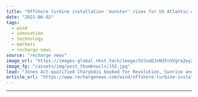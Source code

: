 ```yaml
---
title: "Offshore turbine installation 'monster' rises for US Atlantic campaign"
date: "2021-06-02"
tags: 
  - wind
  - innovation
  - technology
  - markets
  - recharge news
source: "recharge news"
image_url: "https://images-global.nhst.tech/image/SVJuaDJxN2FnVVgra2wyZk4zbCtja2tRMXNQRjBacUtGamkvcXVXeklRbz0=/nhst/binary/6f59c79a3d5716ecaa4b6969465fe713"
image_fp: "/assets/img/post_thumbnails/152.jpg"
lead: "Jones Act-qualified Charybdis booked for Revolution, Sunrise and Coastal Virginia Offshore Wind projects by Dominion Energy, Orsted and Eversource"
article_url: "https://www.rechargenews.com/wind/offshore-turbine-installation-monster-rises-for-us-atlantic-campaign/2-1-1019398"
---
```


---
